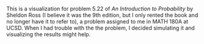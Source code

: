 This is a visualization for problem 5.22 of _An Introduction to Probability_ by Sheldon Ross (I believe it was the 9th edition, but I only rented the book and no longer have it to refer to), a problem assigned to me in MATH 180A at UCSD. When I had trouble with the the problem, I decided simulating it and visualizing the results might help.
